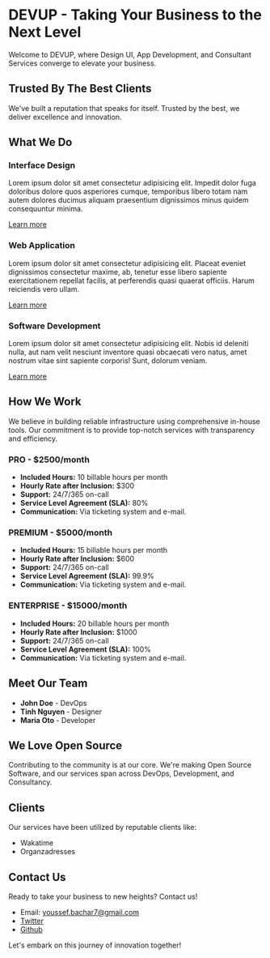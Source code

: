 # DEVUP - Taking Your Business to the Next Level

Welcome to DEVUP, where Design UI, App Development, and Consultant Services converge to elevate your business.

## Trusted By The Best Clients

We've built a reputation that speaks for itself. Trusted by the best, we deliver excellence and innovation.

## What We Do

### Interface Design

Lorem ipsum dolor sit amet consectetur adipisicing elit. Impedit dolor fuga doloribus dolore quos asperiores cumque, temporibus libero totam nam autem dolores ducimus aliquam praesentium dignissimos minus quidem consequuntur minima.

[Learn more](#)

### Web Application

Lorem ipsum dolor sit amet consectetur adipisicing elit. Placeat eveniet dignissimos consectetur maxime, ab, tenetur esse libero sapiente exercitationem repellat facilis, at perferendis quasi quaerat officiis. Harum reiciendis vero ullam.

[Learn more](#)

### Software Development

Lorem ipsum dolor sit amet consectetur adipisicing elit. Nobis id deleniti nulla, aut nam velit nesciunt inventore quasi obcaecati vero natus, amet nostrum vitae sint sapiente corporis! Sunt, dolorum veniam.

[Learn more](#)

## How We Work

We believe in building reliable infrastructure using comprehensive in-house tools. Our commitment is to provide top-notch services with transparency and efficiency.

### PRO - $2500/month

- **Included Hours:** 10 billable hours per month
- **Hourly Rate after Inclusion:** $300
- **Support:** 24/7/365 on-call
- **Service Level Agreement (SLA):** 80%
- **Communication:** Via ticketing system and e-mail.

### PREMIUM - $5000/month

- **Included Hours:** 15 billable hours per month
- **Hourly Rate after Inclusion:** $600
- **Support:** 24/7/365 on-call
- **Service Level Agreement (SLA):** 99.9%
- **Communication:** Via ticketing system and e-mail.

### ENTERPRISE - $15000/month

- **Included Hours:** 20 billable hours per month
- **Hourly Rate after Inclusion:** $1000
- **Support:** 24/7/365 on-call
- **Service Level Agreement (SLA):** 100%
- **Communication:** Via ticketing system and e-mail.

## Meet Our Team

- **John Doe** - DevOps
- **Tinh Nguyen** - Designer
- **Maria Oto** - Developer

## We Love Open Source

Contributing to the community is at our core. We're making Open Source Software, and our services span across DevOps, Development, and Consultancy.

## Clients

Our services have been utilized by reputable clients like:
- Wakatime
- Organzadresses

## Contact Us

Ready to take your business to new heights? Contact us!

- Email: youssef.bachar7@gmail.com
- [Twitter](#)
- [Github](#)

Let's embark on this journey of innovation together!